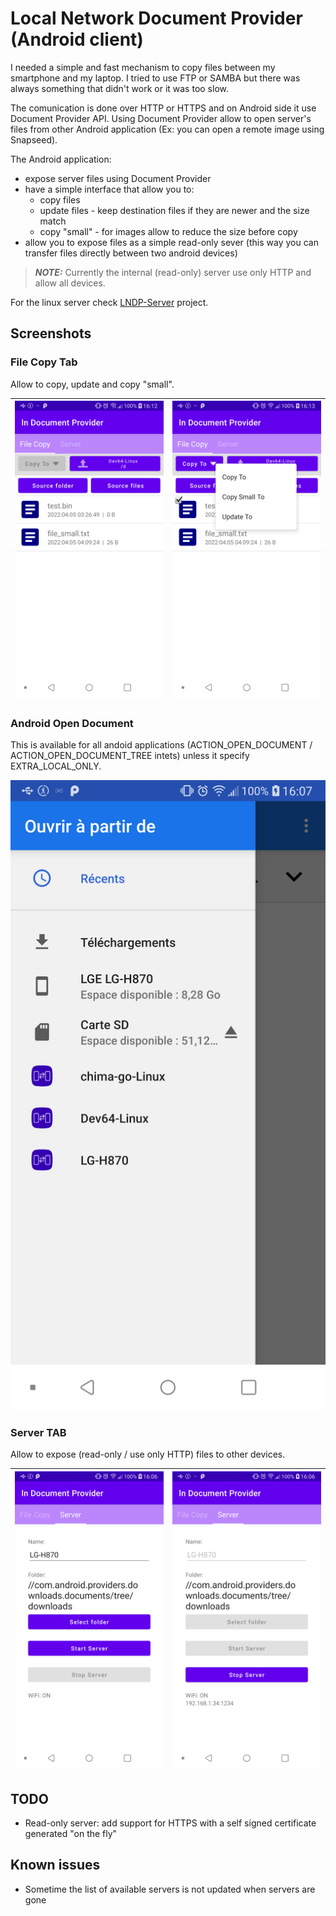 # Local Network Document Provider (Android client) #

I needed a simple and fast mechanism to copy files between my smartphone and my laptop.
I tried to use FTP or SAMBA but there was always something that didn't work or it was too slow.

The comunication is done over HTTP or HTTPS and on Android side it use Document Provider API.
Using Document Provider allow to open server's files from other Android application (Ex: you can open a remote image using Snapseed).

The Android application:
* expose server files using Document Provider
* have a simple interface that allow you to:
  * copy files
  * update files - keep destination files if they are newer and the size match
  * copy "small" - for images allow to reduce the size before copy
* allow you to expose files as a simple read-only sever (this way you can transfer files directly between two android devices)

> **_NOTE:_** Currently the internal (read-only) server use only HTTP and allow all devices.

For the linux server check [LNDP-Server](https://github.com/danopdev/LNDP-Server) project.

## Screenshots

### File Copy Tab

Allow to copy, update and copy "small".

![Main view](screenshots/main_view.png) | ![Copy modes](screenshots/copy_menu.png)
--- | ---

### Android Open Document 

This is available for all andoid applications (ACTION_OPEN_DOCUMENT / ACTION_OPEN_DOCUMENT_TREE intets) unless it specify EXTRA_LOCAL_ONLY.

![Open document tree](screenshots/server_list_open_document.png)

### Server TAB

Allow to expose (read-only / use only HTTP) files to other devices.

![Default](screenshots/server_tab.png) | ![Server started](screenshots/server_started.png)
--- | ---

## TODO

* Read-only server: add support for HTTPS with a self signed certificate generated "on the fly"

## Known issues

* Sometime the list of available servers is not updated when servers are gone